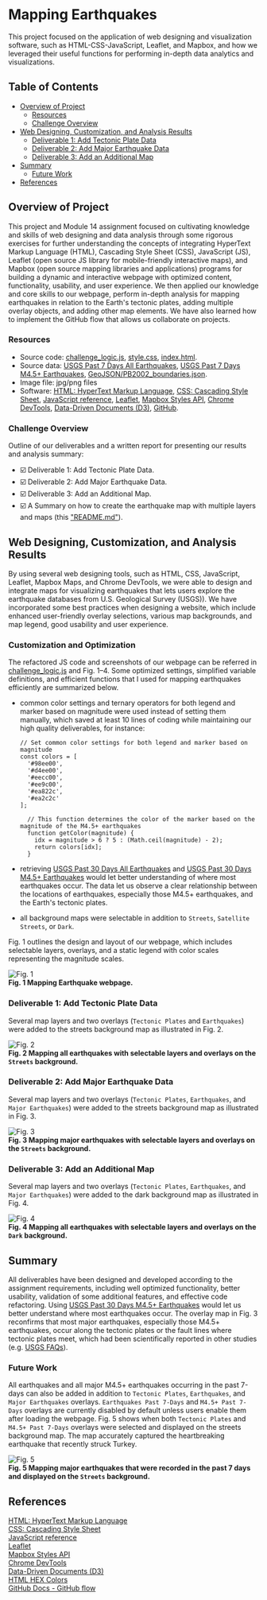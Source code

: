 # Mapping Earthquakes

This project focused on the application of web designing and visualization software, such as HTML-CSS-JavaScript, Leaflet, and Mapbox, and how we leveraged their useful functions for performing in-depth data analytics and visualizations.

## Table of Contents

- [Overview of Project](#overview-of-project)
  - [Resources](#resources)
  - [Challenge Overview](#challenge-overview)
- [Web Designing, Customization, and Analysis Results](#web-designing-customization-and-analysis-results)
  - [Deliverable 1: Add Tectonic Plate Data](#deliverable-1-add-tectonic-plate-data)
  - [Deliverable 2: Add Major Earthquake Data](#deliverable-2-add-major-earthquake-data)
  - [Deliverable 3: Add an Additional Map](#deliverable-3-add-an-additional-map)
- [Summary](#summary)
  - [Future Work](#future-work)
- [References](#references)

## Overview of Project

This project and Module 14 assignment focused on cultivating knowledge and skills of web designing and data analysis through some rigorous exercises for further understanding the concepts of integrating HyperText Markup Language (HTML), Cascading Style Sheet (CSS), JavaScript (JS), Leaflet (open source JS library for mobile-friendly interactive maps), and Mapbox (open source mapping libraries and applications) programs for building a dynamic and interactive webpage with optimized content, functionality, usability, and user experience. We then applied our knowledge and core skills to our webpage, perform in-depth analysis for mapping earthquakes in relation to the Earth's tectonic plates, adding multiple overlay objects, and adding other map elements. We have also learned how to implement the GitHub flow that allows us collaborate on projects.

### Resources

- Source code: [challenge_logic.js](./Earthquake_Challenge/static/js/challenge_logic.js), [style.css](./Earthquake_Challenge/static/css/style.css), [index.html](./Earthquake_Challenge/index.html).
- Source data: [USGS Past 7 Days All Earthquakes](https://earthquake.usgs.gov/earthquakes/feed/v1.0/summary/all_week.geojson), [USGS Past 7 Days M4.5+ Earthquakes](https://earthquake.usgs.gov/earthquakes/feed/v1.0/summary/4.5_week.geojson), [GeoJSON/PB2002_boundaries.json](https://github.com/fraxen/tectonicplates/blob/master/GeoJSON/PB2002_boundaries.json).
- Image file: jpg/png files
- Software: [HTML: HyperText Markup Language](https://developer.mozilla.org/en-US/docs/Web/HTML), [CSS: Cascading Style Sheet](https://developer.mozilla.org/en-US/docs/Web/CSS), [JavaScript reference](https://developer.mozilla.org/en-US/docs/Web/JavaScript/Reference), [Leaflet](https://leafletjs.com/index.html), [Mapbox Styles API](https://docs.mapbox.com/api/maps/styles/), [Chrome DevTools](https://developer.chrome.com/docs/devtools/overview/), [Data-Driven Documents (D3)](https://d3js.org/), [GitHub](https://github.com/).

### Challenge Overview

Outline of our deliverables and a written report for presenting our results and analysis summary:

- ☑️ Deliverable 1: Add Tectonic Plate Data.
- ☑️ Deliverable 2: Add Major Earthquake Data.
- ☑️ Deliverable 3: Add an Additional Map.
- ☑️ A Summary on how to create the earthquake map with multiple layers and maps (this ["README.md"](./README.md)).

## Web Designing, Customization, and Analysis Results

By using several web designing tools, such as HTML, CSS, JavaScript, Leaflet, Mapbox Maps, and Chrome DevTools, we were able to design and integrate maps for visualizing earthquakes that lets users explore the earthquake databases from U.S. Geological Survey (USGS)). We have incorporated some best practices when designing a website, which include enhanced user-friendly overlay selections, various map backgrounds, and map legend, good usability and user experience.

### Customization and Optimization

The refactored JS code and screenshots of our webpage can be referred in [challenge_logic.js](./Earthquake_Challenge/static/js/challenge_logic.js) and Fig. 1&ndash;4. Some optimized settings, simplified variable definitions, and efficient functions that I used for mapping earthquakes efficiently are summarized below.

- common color settings and ternary operators for both legend and marker based on magnitude were used instead of setting them manually, which saved at least 10 lines of coding while maintaining our high quality deliverables, for instance:

  ```
  // Set common color settings for both legend and marker based on magnitude
  const colors = [
    '#98ee00',
    '#d4ee00',
    '#eecc00',
    '#ee9c00',
    '#ea822c',
    '#ea2c2c'
  ];
  ```

  ```
    // This function determines the color of the marker based on the magnitude of the M4.5+ earthquakes
    function getColor(magnitude) {
      idx = magnitude > 6 ? 5 : (Math.ceil(magnitude) - 2);
      return colors[idx];
    }
  ```

- retrieving [USGS Past 30 Days All Earthquakes](https://earthquake.usgs.gov/earthquakes/feed/v1.0/summary/all_month.geojson) and [USGS Past 30 Days M4.5+ Earthquakes](https://earthquake.usgs.gov/earthquakes/feed/v1.0/summary/4.5_month.geojson) would let better understanding of where most earthquakes occur. The data let us observe a clear relationship between the locations of earthquakes, especially those M4.5+ earthquakes, and the Earth's tectonic plates.
- all background maps were selectable in addition to `Streets`, `Satellite Streets`, or `Dark`.

Fig. 1 outlines the design and layout of our webpage, which includes selectable layers, overlays, and a static legend with color scales representing the magnitude scales.

![Fig. 1](./Earthquake_Challenge/static/images/Mapping_Earthquakes_webpage.png)  
**Fig. 1 Mapping Earthquake webpage.**

### Deliverable 1: Add Tectonic Plate Data

Several map layers and two overlays (`Tectonic Plates` and `Earthquakes`) were added to the streets background map as illustrated in Fig. 2.

![Fig. 2](./Earthquake_Challenge/static/images/Mapping_Earthquakes_webpage_layers_overlays.png)  
**Fig. 2 Mapping all earthquakes with selectable layers and overlays on the `Streets` background.**

### Deliverable 2: Add Major Earthquake Data

Several map layers and two overlays (`Tectonic Plates`, `Earthquakes`, and `Major Earthquakes`) were added to the streets background map as illustrated in Fig. 3.

![Fig. 3](./Earthquake_Challenge/static/images/Mapping_Earthquakes_webpage_layers_overlays_majorEQ.png)  
**Fig. 3 Mapping major earthquakes with selectable layers and overlays on the `Streets` background.**

### Deliverable 3: Add an Additional Map

Several map layers and two overlays (`Tectonic Plates`, `Earthquakes`, and `Major Earthquakes`) were added to the dark background map as illustrated in Fig. 4.

![Fig. 4](./Earthquake_Challenge/static/images/Mapping_Earthquakes_webpage_layers_overlays_dark.png)  
**Fig. 4 Mapping all earthquakes with selectable layers and overlays on the `Dark` background.**

## Summary

All deliverables have been designed and developed according to the assignment requirements, including well optimized functionality, better usability, validation of some additional features, and effective code refactoring. Using [USGS Past 30 Days M4.5+ Earthquakes](https://earthquake.usgs.gov/earthquakes/feed/v1.0/summary/4.5_month.geojson) would let us better understand where most earthquakes occur. The overlay map in Fig. 3 reconfirms that most major earthquakes, especially those M4.5+ earthquakes, occur along the tectonic plates or the fault lines where tectonic plates meet, which had been scientifically reported in other studies (e.g. [USGS FAQs](https://www.usgs.gov/faqs/where-do-earthquakes-occur)).

### Future Work

All earthquakes and all major M4.5+ earthquakes occurring in the past 7-days can also be added in addition to `Tectonic Plates`, `Earthquakes`, and `Major Earthquakes` overlays. `Earthquakes Past 7-Days` and `M4.5+ Past 7-Days` overlays are currently disabled by default unless users enable them after loading the webpage. Fig. 5 shows when both `Tectonic Plates` and `M4.5+ Past 7-Days` overlays were selected and displayed on the streets background map. The map accurately captured the heartbreaking earthquake that recently struck Turkey.

![Fig. 5](./Earthquake_Challenge/static/images/Mapping_Earthquakes_webpage_layers_overlays_majorEQ_Past7Days.png)  
**Fig. 5 Mapping major earthquakes that were recorded in the past 7 days and displayed on the `Streets` background.**

## References

[HTML: HyperText Markup Language](https://developer.mozilla.org/en-US/docs/Web/HTML)  
[CSS: Cascading Style Sheet](https://developer.mozilla.org/en-US/docs/Web/CSS)  
[JavaScript reference](https://developer.mozilla.org/en-US/docs/Web/JavaScript/Reference)  
[Leaflet](https://leafletjs.com/index.html)  
[Mapbox Styles API](https://docs.mapbox.com/api/maps/styles/)  
[Chrome DevTools](https://developer.chrome.com/docs/devtools/overview/)  
[Data-Driven Documents (D3)](https://d3js.org/)  
[HTML HEX Colors](https://www.w3schools.com/html/html_colors_hex.asp)  
[GitHub Docs - GitHub flow](https://docs.github.com/en/get-started/quickstart/github-flow)  
